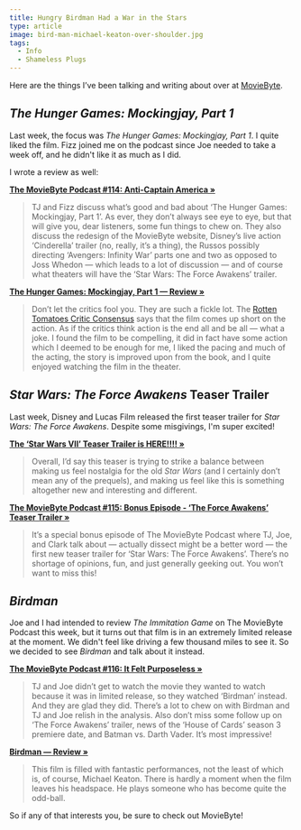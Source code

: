 ```yaml
---
title: Hungry Birdman Had a War in the Stars
type: article
image: bird-man-michael-keaton-over-shoulder.jpg
tags:
  - Info
  - Shameless Plugs
---
```


Here are the things I’ve been talking and writing about over at [MovieByte](http://moviebyte.com/).

_The Hunger Games: Mockingjay, Part 1_
--------------------------------------

Last week, the focus was _The Hunger Games: Mockingjay, Part 1_. I quite liked the film. Fizz joined me on the podcast since Joe needed to take a week off, and he didn't like it as much as I did.

I wrote a review as well:

[**The MovieByte Podcast #114: Anti-Captain America »**](http://moviebyte.com/mbpodcast/114)

> TJ and Fizz discuss what’s good and bad about ‘The Hunger Games: Mockingjay, Part 1’. As ever, they don’t always see eye to eye, but that will give you, dear listeners, some fun things to chew on. They also discuss the redesign of the MovieByte website, Disney’s live action ‘Cinderella’ trailer (no, really, it’s a thing), the Russos possibly directing ‘Avengers: Infinity War’ parts one and two as opposed to Joss Whedon — which leads to a lot of discussion — and of course what theaters will have the ‘Star Wars: The Force Awakens’ trailer.

[**The Hunger Games: Mockingjay, Part 1 — Review »**](http://moviebyte.com/entry/2014/11/the-hunger-games-mockingjay-part-1)

> Don’t let the critics fool you. They are such a fickle lot. The [Rotten Tomatoes Critic Consensus](http://www.rottentomatoes.com/m/the_hunger_games_mockingjay_part_1) says that the film comes up short on the action. As if the critics think action is the end all and be all — what a joke. I found the film to be compelling, it did in fact have some action which I deemed to be enough for me, I liked the pacing and much of the acting, the story is improved upon from the book, and I quite enjoyed watching the film in the theater.

_Star Wars: The Force Awakens_ Teaser Trailer
---------------------------------------------

Last week, Disney and Lucas Film released the first teaser trailer for _Star Wars: The Force Awakens_. Despite some misgivings, I'm super excited!

[**The ‘Star Wars VII’ Teaser Trailer is HERE!!!! »**](http://moviebyte.com/entry/2014/11/star-wars-vii-teaser-trailer)

> Overall, I’d say this teaser is trying to strike a balance between making us feel nostalgia for the old _Star Wars_ (and I certainly don’t mean any of the prequels), and making us feel like this is something altogether new and interesting and different.

[**The MovieByte Podcast #115: Bonus Episode - ‘The Force Awakens’ Teaser Trailer »**](http://moviebyte.com/mbpodcast/115)

> It’s a special bonus episode of The MovieByte Podcast where TJ, Joe, and Clark talk about — actually dissect might be a better word — the first new teaser trailer for ‘Star Wars: The Force Awakens’. There’s no shortage of opinions, fun, and just generally geeking out. You won’t want to miss this!

_Birdman_
---------

Joe and I had intended to review _The Immitation Game_ on The MovieByte Podcast this week, but it turns out that film is in an extremely limited release at the moment. We didn't feel like driving a few thousand miles to see it. So we decided to see _Birdman_ and talk about it instead.

[**The MovieByte Podcast #116: It Felt Purposeless »**](http://moviebyte.com/mbpodcast/116)

> TJ and Joe didn’t get to watch the movie they wanted to watch because it was in limited release, so they watched ‘Birdman’ instead. And they are glad they did. There’s a lot to chew on with Birdman and TJ and Joe relish in the analysis. Also don’t miss some follow up on ‘The Force Awakens’ trailer, news of the ‘House of Cards’ season 3 premiere date, and Batman vs. Darth Vader. It’s most impressive!

[**Birdman — Review »**](http://moviebyte.com/entry/2014/12/birdman)

> This film is filled with fantastic performances, not the least of which is, of course, Michael Keaton. There is hardly a moment when the film leaves his headspace. He plays someone who has become quite the odd-ball.

So if any of that interests you, be sure to check out MovieByte!
